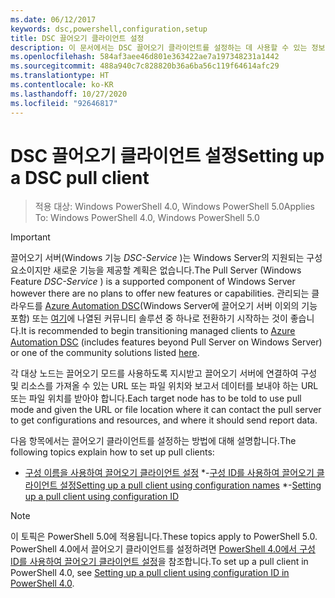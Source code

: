 ```yaml
---
ms.date: 06/12/2017
keywords: dsc,powershell,configuration,setup
title: DSC 끌어오기 클라이언트 설정
description: 이 문서에서는 DSC 끌어오기 클라이언트를 설정하는 데 사용할 수 있는 정보를 간략하게 설명합니다.
ms.openlocfilehash: 584af3aee46d801e363422ae7a197348231a1442
ms.sourcegitcommit: 488a940c7c828820b36a6ba56c119f64614afc29
ms.translationtype: HT
ms.contentlocale: ko-KR
ms.lasthandoff: 10/27/2020
ms.locfileid: "92646817"
---
```

# <a name="setting-up-a-dsc-pull-client"></a><span data-ttu-id="5d157-104">DSC 끌어오기 클라이언트 설정</span><span class="sxs-lookup"><span data-stu-id="5d157-104">Setting up a DSC pull client</span></span>

> <span data-ttu-id="5d157-105">적용 대상: Windows PowerShell 4.0, Windows PowerShell 5.0</span><span class="sxs-lookup"><span data-stu-id="5d157-105">Applies To: Windows PowerShell 4.0, Windows PowerShell 5.0</span></span>

> [!IMPORTANT]
> <span data-ttu-id="5d157-106">끌어오기 서버(Windows 기능 *DSC-Service* )는 Windows Server의 지원되는 구성 요소이지만 새로운 기능을 제공할 계획은 없습니다.</span><span class="sxs-lookup"><span data-stu-id="5d157-106">The Pull Server (Windows Feature *DSC-Service* ) is a supported component of Windows Server however there are no plans to offer new features or capabilities.</span></span> <span data-ttu-id="5d157-107">관리되는 클라우드를 [Azure Automation DSC](/azure/automation/automation-dsc-getting-started)(Windows Server에 끌어오기 서버 이외의 기능 포함) 또는 [여기](pullserver.md#community-solutions-for-pull-service)에 나열된 커뮤니티 솔루션 중 하나로 전환하기 시작하는 것이 좋습니다.</span><span class="sxs-lookup"><span data-stu-id="5d157-107">It is recommended to begin transitioning managed clients to [Azure Automation DSC](/azure/automation/automation-dsc-getting-started) (includes features beyond Pull Server on Windows Server) or one of the community solutions listed [here](pullserver.md#community-solutions-for-pull-service).</span></span>

<span data-ttu-id="5d157-108">각 대상 노드는 끌어오기 모드를 사용하도록 지시받고 끌어오기 서버에 연결하여 구성 및 리소스를 가져올 수 있는 URL 또는 파일 위치와 보고서 데이터를 보내야 하는 URL 또는 파일 위치를 받아야 합니다.</span><span class="sxs-lookup"><span data-stu-id="5d157-108">Each target node has to be told to use pull mode and given the URL or file location where it can contact the pull server to get configurations and resources, and where it should send report data.</span></span>

<span data-ttu-id="5d157-109">다음 항목에서는 끌어오기 클라이언트를 설정하는 방법에 대해 설명합니다.</span><span class="sxs-lookup"><span data-stu-id="5d157-109">The following topics explain how to set up pull clients:</span></span>

- <span data-ttu-id="5d157-110">[구성 이름을 사용하여 끌어오기 클라이언트 설정](pullClientConfigNames.md)
\*-[구성 ID를 사용하여 끌어오기 클라이언트 설정](pullClientConfigID.md)</span><span class="sxs-lookup"><span data-stu-id="5d157-110">[Setting up a pull client using configuration names](pullClientConfigNames.md)
\*-[Setting up a pull client using configuration ID](pullClientConfigID.md)</span></span>

> [!NOTE]
> <span data-ttu-id="5d157-111">이 토픽은 PowerShell 5.0에 적용됩니다.</span><span class="sxs-lookup"><span data-stu-id="5d157-111">These topics apply to PowerShell 5.0.</span></span> <span data-ttu-id="5d157-112">PowerShell 4.0에서 끌어오기 클라이언트를 설정하려면 [PowerShell 4.0에서 구성 ID를 사용하여 끌어오기 클라이언트 설정](pullClientConfigID4.md)을 참조합니다.</span><span class="sxs-lookup"><span data-stu-id="5d157-112">To set up a pull client in PowerShell 4.0, see [Setting up a pull client using configuration ID in PowerShell 4.0](pullClientConfigID4.md).</span></span>
